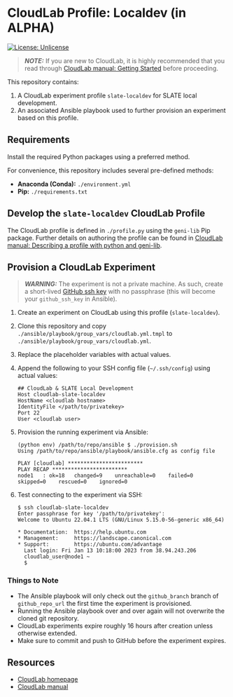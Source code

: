 # CloudLab Profile: Localdev (in ALPHA)

[![License: Unlicense](https://img.shields.io/badge/license-Unlicense-blue.svg)](http://unlicense.org/)

> **_NOTE:_** If you are new to CloudLab, it is highly recommended that you read through [CloudLab manual: Getting Started](http://docs.cloudlab.us/getting-started.html) before proceeding.

This repository contains:
1. A CloudLab experiment profile `slate-localdev` for SLATE local development.
2. An associated Ansible playbook used to further provision an experiment based on this profile.

## Requirements

Install the required Python packages using a preferred method.

For convenience, this repository includes several pre-defined methods:
* **Anaconda (Conda):** `./environment.yml`
* **Pip:** `./requirements.txt`

## Develop the `slate-localdev` CloudLab Profile

The CloudLab profile is defined in `./profile.py` using the `geni-lib` Pip package. Further details on authoring the profile can be found in [CloudLab manual: Describing a profile with python and geni-lib](http://docs.cloudlab.us/geni-lib.html).

## Provision a CloudLab Experiment

> **_WARNING:_** The experiment is not a private machine. As such, create a short-lived [GitHub ssh key](https://docs.github.com/en/authentication/connecting-to-github-with-ssh/generating-a-new-ssh-key-and-adding-it-to-the-ssh-agent) with no passphrase (this will become your `github_ssh_key` in Ansible).

1. Create an experiment on CloudLab using this profile (`slate-localdev`).
2. Clone this repository and copy `./ansible/playbook/group_vars/cloudlab.yml.tmpl` to `./ansible/playbook/group_vars/cloudlab.yml`.
3. Replace the placeholder variables with actual values.
4. Append the following to your SSH config file (`~/.ssh/config`) using actual values:
   ```text
   ## CloudLab & SLATE Local Development
   Host cloudlab-slate-localdev
   HostName <cloudlab hostname>
   IdentityFile </path/to/privatekey>
   Port 22
   User <cloudlab user>
   ```
5. Provision the running experiment via Ansible:

   ```shell
   (python env) /path/to/repo/ansible $ ./provision.sh
   Using /path/to/repo/ansible/playbook/ansible.cfg as config file
   
   PLAY [cloudlab] ************************
   PLAY RECAP ************************
   node1   : ok=18   changed=9    unreachable=0    failed=0    skipped=0    rescued=0    ignored=0
   ```

6. Test connecting to the experiment via SSH:

   ```shell
   $ ssh cloudlab-slate-localdev
   Enter passphrase for key '/path/to/privatekey':
   Welcome to Ubuntu 22.04.1 LTS (GNU/Linux 5.15.0-56-generic x86_64)
   
   * Documentation:  https://help.ubuntu.com
   * Management:     https://landscape.canonical.com
   * Support:        https://ubuntu.com/advantage
     Last login: Fri Jan 13 10:18:00 2023 from 38.94.243.206
     cloudlab_user@node1 ~
     $
   ```

### Things to Note

* The Ansible playbook will only check out the `github_branch` branch of `github_repo_url` the first time the experiment is provisioned.
* Running the Ansible playbook over and over again will not overwrite the cloned git repository.
* CloudLab experiments expire roughly 16 hours after creation unless otherwise extended.
* Make sure to commit and push to GitHub before the experiment expires.

## Resources

* [CloudLab homepage](https://www.cloudlab.us/)
* [CloudLab manual](http://docs.cloudlab.us/)
